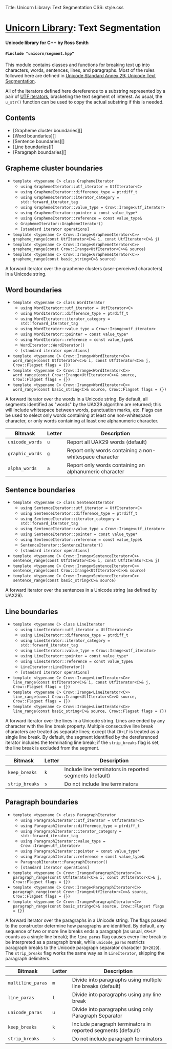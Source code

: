 Title: Unicorn Library: Text Segmentation
CSS: style.css

# [Unicorn Library](index.html): Text Segmentation #

#### Unicode library for C++ by Ross Smith ####

#### `#include "unicorn/segment.hpp"` ####

This module contains classes and functions for breaking text up into
characters, words, sentences, lines, and paragraphs. Most of the rules
followed here are defined in [Unicode Standard Annex 29: Unicode Text
Segmentation](http://www.unicode.org/reports/tr29/).

All of the iterators defined here dereference to a substring represented by a
pair of [UTF iterators](unicorn/utf.html), bracketing the text segment of
interest. As usual, the `u_str()` function can be used to copy the actual
substring if this is needed.

## Contents ##

* [Grapheme cluster boundaries][]
* [Word boundaries][]
* [Sentence boundaries][]
* [Line boundaries][]
* [Paragraph boundaries][]

## Grapheme cluster boundaries ##

* `template <typename C> class GraphemeIterator`
    * `using GraphemeIterator::utf_iterator = UtfIterator<C>`
    * `using GraphemeIterator::difference_type = ptrdiff_t`
    * `using GraphemeIterator::iterator_category = std::forward_iterator_tag`
    * `using GraphemeIterator::value_type = Crow::Irange<utf_iterator>`
    * `using GraphemeIterator::pointer = const value_type*`
    * `using GraphemeIterator::reference = const value_type&`
    * `GraphemeIterator::GraphemeIterator()`
    * `[standard iterator operations]`
* `template <typename C> Crow::Irange<GraphemeIterator<C>> grapheme_range(const UtfIterator<C>& i, const UtfIterator<C>& j)`
* `template <typename C> Crow::Irange<GraphemeIterator<C>> grapheme_range(const Crow::Irange<UtfIterator<C>>& source)`
* `template <typename C> Crow::Irange<GraphemeIterator<C>> grapheme_range(const basic_string<C>& source)`

A forward iterator over the grapheme clusters (user-perceived characters) in a
Unicode string.

## Word boundaries ##

* `template <typename C> class WordIterator`
    * `using WordIterator::utf_iterator = UtfIterator<C>`
    * `using WordIterator::difference_type = ptrdiff_t`
    * `using WordIterator::iterator_category = std::forward_iterator_tag`
    * `using WordIterator::value_type = Crow::Irange<utf_iterator>`
    * `using WordIterator::pointer = const value_type*`
    * `using WordIterator::reference = const value_type&`
    * `WordIterator::WordIterator()`
    * `[standard iterator operations]`
* `template <typename C> Crow::Irange<WordIterator<C>> word_range(const UtfIterator<C>& i, const UtfIterator<C>& j, Crow::Flagset flags = {})`
* `template <typename C> Crow::Irange<WordIterator<C>> word_range(const Crow::Irange<UtfIterator<C>>& source, Crow::Flagset flags = {})`
* `template <typename C> Crow::Irange<WordIterator<C>> word_range(const basic_string<C>& source, Crow::Flagset flags = {})`

A forward iterator over the words in a Unicode string. By default, all
segments identified as "words" by the UAX29 algorithm are returned; this will
include whitespace between words, punctuation marks, etc. Flags can be used to
select only words containing at least one non-whitespace character, or only
words containing at least one alphanumeric character.

Bitmask          | Letter  | Description
-------          | ------  | -----------
`unicode_words`  | `u`     | Report all UAX29 words (default)
`graphic_words`  | `g`     | Report only words containing a non-whitespace character
`alpha_words`    | `a`     | Report only words containing an alphanumeric character

## Sentence boundaries ##

* `template <typename C> class SentenceIterator`
    * `using SentenceIterator::utf_iterator = UtfIterator<C>`
    * `using SentenceIterator::difference_type = ptrdiff_t`
    * `using SentenceIterator::iterator_category = std::forward_iterator_tag`
    * `using SentenceIterator::value_type = Crow::Irange<utf_iterator>`
    * `using SentenceIterator::pointer = const value_type*`
    * `using SentenceIterator::reference = const value_type&`
    * `SentenceIterator::SentenceIterator()`
    * `[standard iterator operations]`
* `template <typename C> Crow::Irange<SentenceIterator<C>> sentence_range(const UtfIterator<C>& i, const UtfIterator<C>& j)`
* `template <typename C> Crow::Irange<SentenceIterator<C>> sentence_range(const Crow::Irange<UtfIterator<C>>& source)`
* `template <typename C> Crow::Irange<SentenceIterator<C>> sentence_range(const basic_string<C>& source)`

A forward iterator over the sentences in a Unicode string (as defined by
UAX29).

## Line boundaries ##

* `template <typename C> class LineIterator`
    * `using LineIterator::utf_iterator = UtfIterator<C>`
    * `using LineIterator::difference_type = ptrdiff_t`
    * `using LineIterator::iterator_category = std::forward_iterator_tag`
    * `using LineIterator::value_type = Crow::Irange<utf_iterator>`
    * `using LineIterator::pointer = const value_type*`
    * `using LineIterator::reference = const value_type&`
    * `LineIterator::LineIterator()`
    * `[standard iterator operations]`
* `template <typename C> Crow::Irange<LineIterator<C>> line_range(const UtfIterator<C>& i, const UtfIterator<C>& j, Crow::Flagset flags = {})`
* `template <typename C> Crow::Irange<LineIterator<C>> line_range(const Crow::Irange<UtfIterator<C>>& source, Crow::Flagset flags = {})`
* `template <typename C> Crow::Irange<LineIterator<C>> line_range(const basic_string<C>& source, Crow::Flagset flags = {})`

A forward iterator over the lines in a Unicode string. Lines are ended by any
character with the line break property. Multiple consecutive line break
characters are treated as separate lines; except that `CR+LF` is treated as a
single line break. By default, the segment identified by the dereferenced
iterator includes the terminating line break; if the `strip_breaks` flag is
set, the line break is excluded from the segment.

Bitmask         | Letter  | Description
-------         | ------  | -----------
`keep_breaks`   | `k`     | Include line terminators in reported segments (default)
`strip_breaks`  | `s`     | Do not include line terminators

## Paragraph boundaries ##

* `template <typename C> class ParagraphIterator`
    * `using ParagraphIterator::utf_iterator = UtfIterator<C>`
    * `using ParagraphIterator::difference_type = ptrdiff_t`
    * `using ParagraphIterator::iterator_category = std::forward_iterator_tag`
    * `using ParagraphIterator::value_type = Crow::Irange<utf_iterator>`
    * `using ParagraphIterator::pointer = const value_type*`
    * `using ParagraphIterator::reference = const value_type&`
    * `ParagraphIterator::ParagraphIterator()`
    * `[standard iterator operations]`
* `template <typename C> Crow::Irange<ParagraphIterator<C>> paragraph_range(const UtfIterator<C>& i, const UtfIterator<C>& j, Crow::Flagset flags = {})`
* `template <typename C> Crow::Irange<ParagraphIterator<C>> paragraph_range(const Crow::Irange<UtfIterator<C>>& source, Crow::Flagset flags = {})`
* `template <typename C> Crow::Irange<ParagraphIterator<C>> paragraph_range(const basic_string<C>& source, Crow::Flagset flags = {})`

A forward iterator over the paragraphs in a Unicode string. The flags passed
to the constructor determine how paragraphs are identified. By default, any
sequence of two or more line breaks ends a paragraph (as usual, `CR+LF` counts
as a single line break); the `line_paras` flag causes every line break to be
interpreted as a paragraph break, while `unicode_paras` restricts paragraph
breaks to the Unicode paragraph separator character (`U+2029`). The
`strip_breaks` flag works the same way as in `LineIterator`, skipping the
paragraph delimiters.

Bitmask            | Letter  | Description
-------            | ------  | -----------
`multiline_paras`  | `m`     | Divide into paragraphs using multiple line breaks (default)
`line_paras`       | `l`     | Divide into paragraphs using any line break
`unicode_paras`    | `u`     | Divide into paragraphs using only Paragraph Separator
`keep_breaks`      | `k`     | Include paragraph terminators in reported segments (default)
`strip_breaks`     | `s`     | Do not include paragraph terminators
